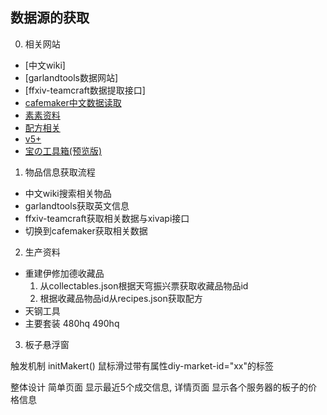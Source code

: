 ## 数据源的获取

0. 相关网站
- [中文wiki]
- [garlandtools数据网站]
- [ffxiv-teamcraft数据提取接口]
- [cafemaker中文数据读取](https://cafemaker.wakingsands.com)
- [素素资料](https://www.ffxiv.cn/)
- [配方相关](http://www.ffxiv.xin/)
- [v5+](http://5p.nbb.ffxiv.cn/#/cal)
- [宝の工具箱(预览版)](http://box.nbb.ffxiv.cn/#/home)

1. 物品信息获取流程
- 中文wiki搜索相关物品
- garlandtools获取英文信息
- ffxiv-teamcraft获取相关数据与xivapi接口
- 切换到cafemaker获取相关数据

2. 生产资料 
- 重建伊修加德收藏品
  1. 从collectables.json根据天穹振兴票获取收藏品物品id
  2. 根据收藏品物品id从recipes.json获取配方
- 天钢工具
- 主要套装 480hq 490hq 

3. 板子悬浮窗

触发机制
    initMakert() 鼠标滑过带有属性diy-market-id="xx"的标签

整体设计 
    简单页面  显示最近5个成交信息,
    详情页面  显示各个服务器的板子的价格信息
